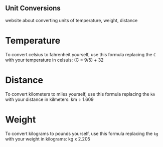 ## Unit Conversions
website about converting units of temperature, weight, distance
# Temperature 
To convert celsius to fahrenheit yourself, use this formula replacing the `C` with your temperature in celsuis: (C × 9/5) + 32
# Distance
To convert kilometers to miles yourself, use this formula replacing the `km` with your distance in kilmeters: km ÷ 1.609
# Weight
To convert kilograms to pounds yourself, use this formula replacing the `kg` with your weight in kilograms: kg x 2.205
